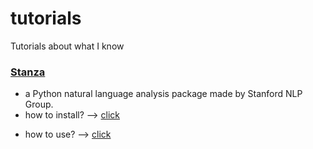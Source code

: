# tutorials
Tutorials about what I know

### [Stanza]
[Stanza]: https://github.com/kim-ji-youn/tutorials/blob/main/stanza

* a Python natural language analysis package made by Stanford NLP Group.
* how to install? --> [click]

[click]: https://github.com/kim-ji-youn/tutorials/blob/main/stanza/Stanza.pdf

* how to use? --> [click]

[click]: https://github.com/kim-ji-youn/tutorials/blob/main/stanza/stanza_tutorial.ipynb

